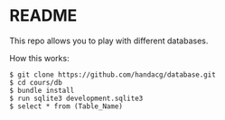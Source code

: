 # README

This repo allows you to play with different databases.  <br/>

How this works: <br/>

~~~~
$ git clone https://github.com/handacg/database.git
$ cd cours/db
$ bundle install
$ run sqlite3 development.sqlite3
$ select * from (Table_Name)
~~~~

